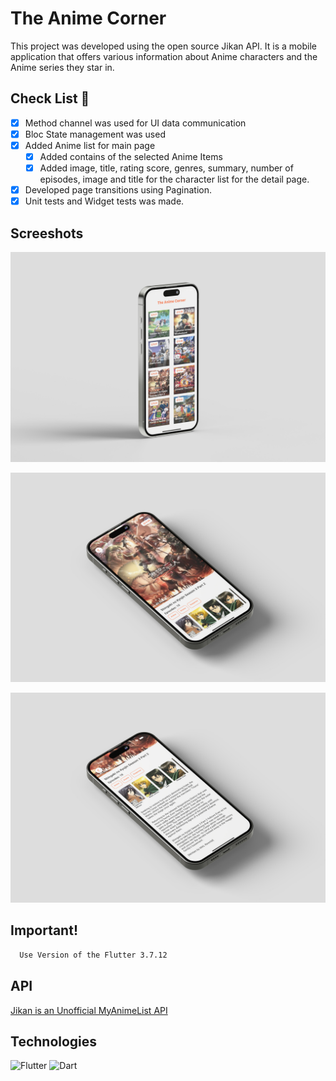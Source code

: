 
# The Anime Corner

This project was developed using the open source Jikan API. It is a mobile application that offers various information about Anime characters and the Anime series they star in.
## Check List 🚀 
- [x] Method channel was used for UI data communication
- [x] Bloc State management was used
- [x] Added Anime list for main page 
    - [x] Added contains of the selected Anime Items
	- [x] Added image, title, rating score, genres, summary, number of episodes, image and title for the character list for the detail page.
- [X] Developed page transitions using Pagination.
- [X] Unit tests and Widget tests was made.
## Screeshots


![iOS Screeshot](https://raw.githubusercontent.com/melisakyoll/flutter_anime_app/main/images/mainpage.jpg)

![iOS Screeshot](https://raw.githubusercontent.com/melisakyoll/flutter_anime_app/main/images/detail.jpg)

![iOS Screeshot](https://raw.githubusercontent.com/melisakyoll/flutter_anime_app/main/images/detail_2.jpg)

## Important! 


```bash 
  Use Version of the Flutter 3.7.12
```
    
## API

[Jikan is an Unofficial MyAnimeList API](https://docs.api.jikan.moe/#tag/anime)
## Technologies

![Flutter](https://img.shields.io/badge/Flutter-%2302569B.svg?style=for-the-badge&logo=Flutter&logoColor=white)
![Dart](https://img.shields.io/badge/dart-%230175C2.svg?style=for-the-badge&logo=dart&logoColor=white)

  
